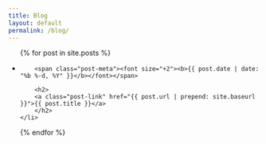 ```yaml
---
title: Blog
layout: default
permalink: /blog/
---
```


<ul class="post-list" style="margin-bottom: 5px; margin-bottom: 0px;">
{% for post in site.posts %}
	<li>
	
		<span class="post-meta"><font size="+2"><b>{{ post.date | date: "%b %-d, %Y" }}</b></font></span>

		<h2>
		<a class="post-link" href="{{ post.url | prepend: site.baseurl }}">{{ post.title }}</a>
		</h2>
	</li>
{% endfor %}
</ul>

<!--<p class="rss-subscribe">subscribe <a href="{{ "/feed.xml" | prepend: site.baseurl }}">via RSS</a></p>-->

